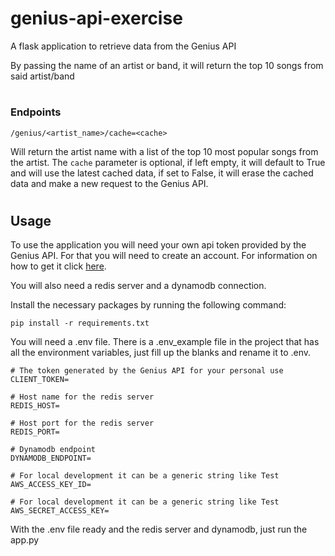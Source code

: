 # genius-api-exercise
A flask application to retrieve data from the Genius API

By passing the name of an artist or band, it will return the top 10 songs from said artist/band
#
### Endpoints

```
/genius/<artist_name>/cache=<cache>
```

Will return the artist name with a list of the top 10 most popular songs from the artist.
The `cache` parameter is optional, if left empty, it will default to True and will use the latest cached data, if set to False, it will erase the cached data and make a new request to the Genius API.

#

## Usage

To use the application you will need your own api token provided by the Genius API. For that you will need to create an account. For information on how to get it click [here](https://docs.genius.com/#/getting-started-h1).

You will also need a redis server and a dynamodb connection.

Install the necessary packages by running the following command:

```
pip install -r requirements.txt
```


You will need a .env file. There is a .env_example file in the project that has all the environment variables, just fill up the blanks and rename it to .env.
```
# The token generated by the Genius API for your personal use
CLIENT_TOKEN=

# Host name for the redis server
REDIS_HOST=

# Host port for the redis server
REDIS_PORT=

# Dynamodb endpoint
DYNAMODB_ENDPOINT=

# For local development it can be a generic string like Test
AWS_ACCESS_KEY_ID=

# For local development it can be a generic string like Test
AWS_SECRET_ACCESS_KEY=
```

With the .env file ready and the redis server and dynamodb, just run the app.py


